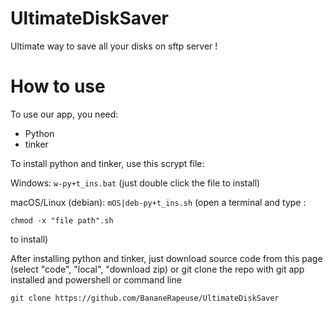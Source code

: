 # UltimateDiskSaver
Ultimate way to save all your disks on sftp server !

# How to use
To use our app, you need:
- Python
- tinker

To install python and tinker, use this scrypt file:

Windows: `w-py+t_ins.bat` (just double click the file to install)

macOS/Linux (debian): `mOS|deb-py+t_ins.sh` (open a terminal and type :
```
chmod -x "file path".sh
```
to install)

After installing python and tinker, just download source code from this page (select "code", "local", "download zip) or git clone the repo with git app installed and powershell or command line

```
git clone https://github.com/BananeRapeuse/UltimateDiskSaver
```
